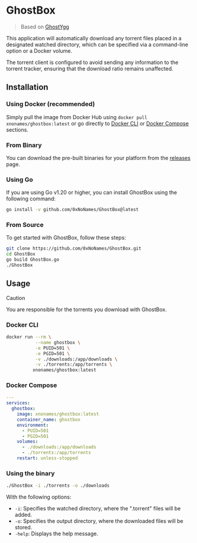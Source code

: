 # GhostBox

> Based on [GhostYgg](https://github.com/GuillaumeMCK/GhostYgg)

This application will automatically download any torrent files placed in a designated watched directory, which can be specified via a command-line option or a Docker volume.

The torrent client is configured to avoid sending any information to the torrent tracker, ensuring that the download ratio remains unaffected.

## Installation

### Using Docker (recommended)

Simply pull the image from Docker Hub using `docker pull xnonames/ghostbox:latest` or go directly to [Docker CLI](#docker-cli) or [Docker Compose](#docker-compose) sections.

### From Binary

You can download the pre-built binaries for your platform from the [releases](https://github.com/0xNoNames/GhostBox/releases) page.

### Using Go

If you are using Go v1.20 or higher, you can install GhostBox using the following command:

```bash
go install -v github.com/0xNoNames/GhostBox@latest
```

### From Source

To get started with GhostBox, follow these steps:

```bash
git clone https://github.com/0xNoNames/GhostBox.git
cd GhostBox
go build GhostBox.go
./GhostBox
```

## Usage

> [!CAUTION]
> You are responsible for the torrents you download with GhostBox.

### Docker CLI

```sh
docker run --rm \
           --name ghostbox \
           -e PUID=501 \
           -e PGID=501 \
           -v ./downloads:/app/downloads \
           -v ./torrents:/app/torrents \
          xnonames/ghostbox:latest
```

### Docker Compose

```yaml
---
services:
  ghostbox:
    image: xnonames/ghostbox:latest
    container_name: ghostbox
    environment:
      - PUID=501
      - PGID=501
    volumes:
      - ./downloads:/app/downloads
      - ./torrents:/app/torrents
    restart: unless-stopped
```

### Using the binary

```sh
./GhostBox -i ./torrents -o ./downloads
```

With the following options:

- `-i`: Specifies the watched directory, where the ".torrent" files will be added.
- `-o`: Specifies the output directory, where the downloaded files will be stored.
- `-help`: Displays the help message.
